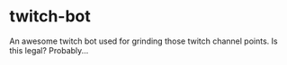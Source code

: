 # twitch-bot
An awesome twitch bot used for grinding those twitch channel points. Is this legal? Probably...
